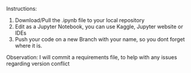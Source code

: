 Instructions:

1. Download/Pull the .ipynb file to your local repository
2. Edit as a Jupyter Notebook, you can use Kaggle, Jupyter website or IDEs
3. Push your code on a new Branch with your name, so you dont forget where it is.

Observation: I will commit a requirements file, to help with any issues regarding version conflict
